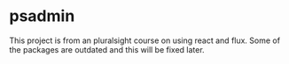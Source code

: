 # psadmin

This project is from an pluralsight course on using react and flux. Some of the packages are outdated
and this will be fixed later.
